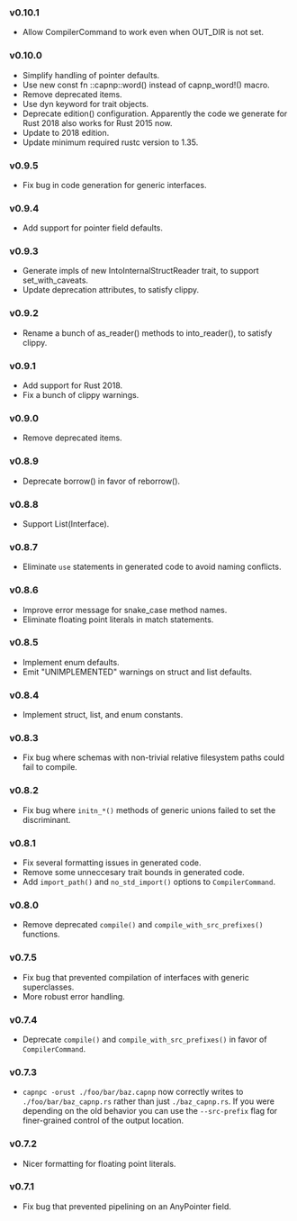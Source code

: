 ### v0.10.1
- Allow CompilerCommand to work even when OUT_DIR is not set.

### v0.10.0
- Simplify handling of pointer defaults.
- Use new const fn ::capnp::word() instead of capnp_word!() macro.
- Remove deprecated items.
- Use dyn keyword for trait objects.
- Deprecate edition() configuration. Apparently the code we generate for Rust 2018 also works for Rust 2015 now.
- Update to 2018 edition.
- Update minimum required rustc version to 1.35.

### v0.9.5
- Fix bug in code generation for generic interfaces.

### v0.9.4
- Add support for pointer field defaults.

### v0.9.3
- Generate impls of new IntoInternalStructReader trait, to support set_with_caveats.
- Update deprecation attributes, to satisfy clippy.

### v0.9.2
- Rename a bunch of as_reader() methods to into_reader(), to satisfy clippy.

### v0.9.1
- Add support for Rust 2018.
- Fix a bunch of clippy warnings.

### v0.9.0
- Remove deprecated items.

### v0.8.9
- Deprecate borrow() in favor of reborrow().

### v0.8.8
- Support List(Interface).

### v0.8.7
- Eliminate `use` statements in generated code to avoid naming conflicts.

### v0.8.6
- Improve error message for snake_case method names.
- Eliminate floating point literals in match statements.

### v0.8.5
- Implement enum defaults.
- Emit "UNIMPLEMENTED" warnings on struct and list defaults.

### v0.8.4
- Implement struct, list, and enum constants.

### v0.8.3
- Fix bug where schemas with non-trivial relative filesystem paths could fail to compile.

### v0.8.2
- Fix bug where `initn_*()` methods of generic unions failed to set the discriminant.

### v0.8.1
- Fix several formatting issues in generated code.
- Remove some unneccesary trait bounds in generated code.
- Add `import_path()` and `no_std_import()` options to `CompilerCommand`.

### v0.8.0
- Remove deprecated `compile()` and `compile_with_src_prefixes()` functions.

### v0.7.5
- Fix bug that prevented compilation of interfaces with generic superclasses.
- More robust error handling.

### v0.7.4
- Deprecate `compile()` and `compile_with_src_prefixes()` in favor of `CompilerCommand`.

### v0.7.3
- `capnpc -orust ./foo/bar/baz.capnp` now correctly writes to `./foo/bar/baz_capnp.rs` rather than
  just `./baz_capnp.rs`. If you were depending on the old behavior you can use the `--src-prefix`
  flag for finer-grained control of the output location.

### v0.7.2
- Nicer formatting for floating point literals.

### v0.7.1
- Fix bug that prevented pipelining on an AnyPointer field.
